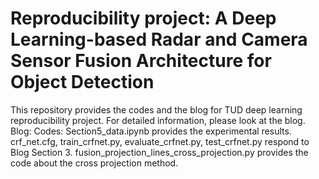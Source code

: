 # Reproducibility project: A Deep Learning-based Radar and Camera Sensor Fusion Architecture for Object Detection
This repository provides the codes and the blog for TUD deep learning reproducibility project. For detailed information, please look at the blog.
Blog: 
Codes:
  Section5_data.ipynb provides the experimental results.
  crf_net.cfg, train_crfnet.py, evaluate_crfnet.py, test_crfnet.py respond to Blog Section 3.
  fusion_projection_lines_cross_projection.py provides the code about the cross projection method.
